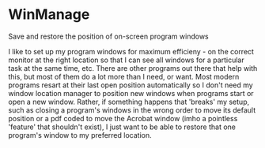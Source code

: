 # WinManage
Save and restore the position of on-screen program windows

I like to set up my program windows for maximum efficieny - on the correct 
monitor at the right location so that I can see all windows for a 
particular task at the same time, etc. There are other programs out there that 
help with this, but most of them do a lot more than I need, or want. Most 
modern programs resart at their last open position automatically so I don't 
need my  window location manager to position new windows when programs start 
or open a new window. Rather, if something happens that 'breaks' my setup, 
such as closing a program's windows in the wrong order to move its default 
position or a pdf coded to move the Acrobat window (imho a pointless 
'feature' that shouldn't exist), I just want to be able to restore that one 
program's window to my preferred location.
